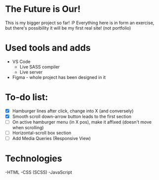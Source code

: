 # The Future is Our!
This is my bigger project so far! :P
Everything here is in form an exercise, but there's possibility it will be my first real site! (not portfolio)

# Used tools and adds
- VS Code
  - Live SASS compiler
  - Live server
- Figma - whole project has been designed in it

# To-do list:
- [x] Hamburger lines after click, change into X (and conversely)
- [x] Smooth scroll down-arrow button leads to the first section
- [ ] On active hamburger menu (in X pos), make it affixed (doesn't move when scrolling)
- [ ] Horizontal-scroll box section
- [ ] Add Media Queries (Responsive View)

# Technologies
-HTML
-CSS (SCSS)
-JavaScript
